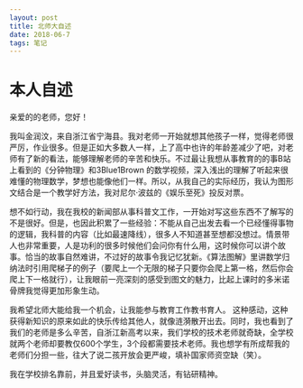 ```yaml
---
layout: post
title: 北师大自述
date: 2018-06-7
tags: 笔记   
---
```

# 本人自述

亲爱的的老师，您好！

  我叫金润汶，来自浙江省宁海县。我对老师一开始就想其他孩子一样，觉得老师很严厉，作业很多。但是正如大多数人一样，上了高中也许的年龄差减少了吧，对老师有了新的看法，能够理解老师的辛苦和快乐。不过最让我想从事教育的的事B站上看到的《分钟物理》和3Blue1Brown 的数学视频，深入浅出的理解了听起来很难懂的物理数学，梦想也能像他们一样。所以，从我自己的实际经历，我认为图形文结合是一个教学好方法，我对尼尔·波兹的《娱乐至死》投反对票。

  想不如行动，我在我校的新闻部从事科普文工作，一开始对写这些东西不了解写的不是很好。但是，也因此积累了一些经验：不能从自己出发去看一个已经懂得事物的逻辑，我科普的内容（比如最速降线），很多人不知道甚至想都没想过。情景带人也非常重要，人是功利的很多时候他们会问你有什么用，这时候你可以讲个故事。恰当的故事自然难讲，不过好的故事令我记忆犹新。《算法图解》里讲数学归纳法时引用爬梯子的例子（要爬上一个无限的梯子只要你会爬上第一格，然后你会爬上下一格就行），让我眼前一亮深刻的感受到图文的魅力，比起上课时的多米诺骨牌我觉得更加形象生动。

  我希望北师大能给我一个机会，让我能参与教育工作教书育人。 这种感动，这种获得新知识的原来如此的快乐传给其他人，就像涟漪散开出去。同时，我也看到了我们的老师是多么辛苦，自浙江新高考以来，我们学校的技术老师就奇缺，全学校就两个老师却要教仅600个学生，3个段都需要技术老师。我也想学有所成帮我的老师们分担一些，往大了说二孩开放会更严峻，填补国家师资空缺（笑）。

  我在学校排名靠前，并且爱好读书，头脑灵活，有钻研精神。
